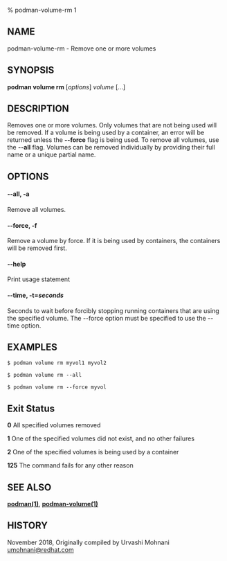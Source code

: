 % podman-volume-rm 1

## NAME

podman\-volume\-rm - Remove one or more volumes

## SYNOPSIS

**podman volume rm** [*options*] _volume_ [...]

## DESCRIPTION

Removes one or more volumes. Only volumes that are not being used will be removed.
If a volume is being used by a container, an error will be returned unless the **--force**
flag is being used. To remove all volumes, use the **--all** flag.
Volumes can be removed individually by providing their full name or a unique partial name.

## OPTIONS

#### **--all**, **-a**

Remove all volumes.

#### **--force**, **-f**

Remove a volume by force.
If it is being used by containers, the containers will be removed first.

#### **--help**

Print usage statement

#### **--time**, **-t**=_seconds_

Seconds to wait before forcibly stopping running containers that are using the specified volume. The --force option must be specified to use the --time option.

## EXAMPLES

```
$ podman volume rm myvol1 myvol2

$ podman volume rm --all

$ podman volume rm --force myvol
```

## Exit Status

**0** All specified volumes removed

**1** One of the specified volumes did not exist, and no other failures

**2** One of the specified volumes is being used by a container

**125** The command fails for any other reason

## SEE ALSO

**[podman(1)](commands/podman.md)**, **[podman-volume(1)](commands/podman-volume/podman-volume.md)**

## HISTORY

November 2018, Originally compiled by Urvashi Mohnani <umohnani@redhat.com>
